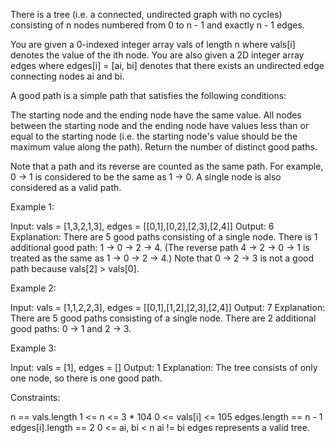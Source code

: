 There is a tree (i.e. a connected, undirected graph with no cycles) consisting of n nodes numbered from 0 to n - 1 and exactly n - 1 edges.

You are given a 0-indexed integer array vals of length n where vals[i] denotes the value of the ith node. You are also given a 2D integer array edges where edges[i] = [ai, bi] denotes that there exists an undirected edge connecting nodes ai and bi.

A good path is a simple path that satisfies the following conditions:

The starting node and the ending node have the same value.
All nodes between the starting node and the ending node have values less than or equal to the starting node (i.e. the starting node's value should be the maximum value along the path).
Return the number of distinct good paths.

Note that a path and its reverse are counted as the same path. For example, 0 -> 1 is considered to be the same as 1 -> 0. A single node is also considered as a valid path.

 

Example 1:


Input: vals = [1,3,2,1,3], edges = [[0,1],[0,2],[2,3],[2,4]]
Output: 6
Explanation: There are 5 good paths consisting of a single node.
There is 1 additional good path: 1 -> 0 -> 2 -> 4.
(The reverse path 4 -> 2 -> 0 -> 1 is treated as the same as 1 -> 0 -> 2 -> 4.)
Note that 0 -> 2 -> 3 is not a good path because vals[2] > vals[0].

Example 2:


Input: vals = [1,1,2,2,3], edges = [[0,1],[1,2],[2,3],[2,4]]
Output: 7
Explanation: There are 5 good paths consisting of a single node.
There are 2 additional good paths: 0 -> 1 and 2 -> 3.

Example 3:


Input: vals = [1], edges = []
Output: 1
Explanation: The tree consists of only one node, so there is one good path.
 

Constraints:

n == vals.length
1 <= n <= 3 * 104
0 <= vals[i] <= 105
edges.length == n - 1
edges[i].length == 2
0 <= ai, bi < n
ai != bi
edges represents a valid tree.